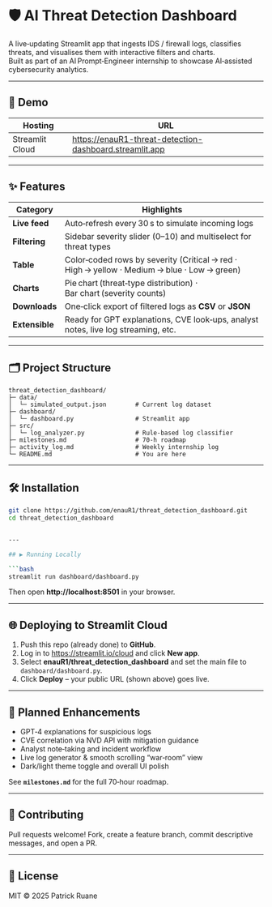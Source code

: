 # 🛡️ AI Threat Detection Dashboard

A live‑updating Streamlit app that ingests IDS / firewall logs, classifies threats, and visualises them with interactive filters and charts.  
Built as part of an AI Prompt‑Engineer internship to showcase AI‑assisted cybersecurity analytics.

---

## 🚀 Demo

| Hosting          | URL                                                                                                                     |
|------------------|-------------------------------------------------------------------------------------------------------------------------|
| Streamlit Cloud  | <https://enauR1-threat-detection-dashboard.streamlit.app> 

---

## ✨ Features

| Category      | Highlights                                                                                         |
|---------------|-----------------------------------------------------------------------------------------------------|
| **Live feed** | Auto‑refresh every 30 s to simulate incoming logs                                                   |
| **Filtering** | Sidebar severity slider (0–10) and multiselect for threat types                                     |
| **Table**     | Color‑coded rows by severity (Critical → red · High → yellow · Medium → blue · Low → green)         |
| **Charts**    | Pie chart (threat‑type distribution) · Bar chart (severity counts)                                  |
| **Downloads** | One‑click export of filtered logs as **CSV** or **JSON**                                            |
| **Extensible**| Ready for GPT explanations, CVE look‑ups, analyst notes, live log streaming, etc.                   |

---

## 🗂️ Project Structure
```
threat_detection_dashboard/
├─ data/
│  └─ simulated_output.json        # Current log dataset
├─ dashboard/
│  └─ dashboard.py                 # Streamlit app
├─ src/
│  └─ log_analyzer.py              # Rule‑based log classifier
├─ milestones.md                   # 70‑h roadmap
├─ activity_log.md                 # Weekly internship log
└─ README.md                       # You are here
```

---

## 🛠️ Installation

```bash
git clone https://github.com/enauR1/threat_detection_dashboard.git
cd threat_detection_dashboard


---

## ▶️ Running Locally

```bash
streamlit run dashboard/dashboard.py
```

Then open **http://localhost:8501** in your browser.

---

## 🌐 Deploying to Streamlit Cloud

1. Push this repo (already done) to **GitHub**.  
2. Log in to <https://streamlit.io/cloud> and click **New app**.  
3. Select **enauR1/threat_detection_dashboard** and set the main file to `dashboard/dashboard.py`.  
4. Click **Deploy** – your public URL (shown above) goes live.

---

## 🔮 Planned Enhancements
- GPT‑4 explanations for suspicious logs
- CVE correlation via NVD API with mitigation guidance
- Analyst note‑taking and incident workflow
- Live log generator & smooth scrolling “war‑room” view
- Dark/light theme toggle and overall UI polish

See **`milestones.md`** for the full 70‑hour roadmap.

---

## 👥 Contributing

Pull requests welcome! Fork, create a feature branch, commit descriptive messages, and open a PR.

---

## 📝 License
MIT © 2025 Patrick Ruane